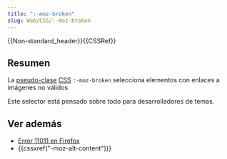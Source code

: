 ```yaml
---
title: ":-moz-broken"
slug: Web/CSS/:-moz-broken
---
```


{{Non-standard_header}}{{CSSRef}}

## Resumen

La [pseudo-clase](/es/docs/Web/CSS/Pseudo-classes) [CSS](/es/docs/Web/CSS) `:-moz-broken` selecciona elementos con enlaces a imágenes no válidos

Este selector está pensado sobre todo para desarrolladores de temas.

## Ver además

- [Error 11011 en Firefox](https://bugzil.la/11011)
- {{cssxref("-moz-alt-content")}}
